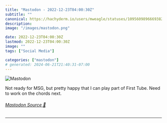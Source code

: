 ```yaml
---
title: "Mastodon - 2022-12-23T04:00:30Z"
subtitle: ""
canonical: https://hachyderm.io/users/mweagle/statuses/109560989666938230
description:
image: "/images/mastodon.png"

date: 2022-12-23T04:00:30Z
lastmod: 2022-12-23T04:00:30Z
image: ""
tags: ["Social Media"]

categories: ["mastodon"]
# generated: 2024-06-21T21:40:31-07:00
---
```

![Mastodon](/images/mastodon.png)

<p>Not ready for MSG, but pretty happy that I can play part of First Tube. Need to work on the chords next.</p>


###### [Mastodon Source 🐘](https://hachyderm.io/@mweagle/109560989666938230)

___
